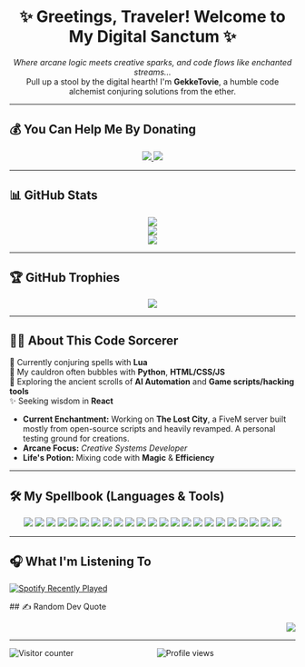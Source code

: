 <h1 align="center">✨ Greetings, Traveler! Welcome to My Digital Sanctum ✨</h1>

<p align="center">
  <i>Where arcane logic meets creative sparks, and code flows like enchanted streams...</i><br />
  Pull up a stool by the digital hearth! I'm <b>GekkeTovie</b>, a humble code alchemist conjuring solutions from the ether.
</p>

---

## 💰 You Can Help Me By Donating

<p align="center">
  <a href="https://paypal.me/GekkeTovie">
    <img src="https://img.shields.io/badge/PayPal-00457C?style=for-the-badge&logo=paypal&logoColor=white" />
  </a>
  <a href="https://ko-fi.com/GekkeTovie">
    <img src="https://img.shields.io/badge/Ko--fi-F16061?style=for-the-badge&logo=ko-fi&logoColor=white" />
  </a>
</p>

---

## 📊 GitHub Stats

<p align="center">
  <img src="https://github-readme-stats.vercel.app/api?username=GekkeTovie&theme=dark&hide_border=false&include_all_commits=true&count_private=true" /><br />
  <img src="https://nirzak-streak-stats.vercel.app/?user=GekkeTovie&theme=dark&hide_border=false" /><br />
  <img src="https://github-readme-stats.vercel.app/api/top-langs/?username=GekkeTovie&theme=dark&hide_border=false&include_all_commits=true&count_private=true&layout=compact" />
</p>

---

## 🏆 GitHub Trophies

<p align="center">
  <img src="https://github-profile-trophy.vercel.app/?username=GekkeTovie&theme=monokai&no-frame=false&no-bg=false&margin-w=4" />
</p>

---

## 🧙‍♂️ About This Code Sorcerer

🔮 Currently conjuring spells with **Lua**  
🧪 My cauldron often bubbles with **Python**, **HTML/CSS/JS**  
📜 Exploring the ancient scrolls of **AI Automation** and **Game scripts/hacking tools**  
✨ Seeking wisdom in **React**

- **Current Enchantment:** Working on **The Lost City**, a FiveM server built mostly from open-source scripts and heavily revamped. A personal testing ground for creations.  
- **Arcane Focus:** *Creative Systems Developer*  
- **Life's Potion:** Mixing code with **Magic** & **Efficiency**

---

## 🛠️ My Spellbook (Languages & Tools)

<p align="center">
  <img src="https://cdn.discordapp.com/attachments/980087444143738890/1362756941998198854/raw.png?ex=68038dcd&is=68023c4d&hm=d458e6b34288e246375eee3b2d46b69617926b682b74526be59dbe3bcff8d2b0&" />
  <img src="https://img.shields.io/badge/Windows%20Terminal-%234D4D4D.svg?style=for-the-badge&logo=windows-terminal&logoColor=white" />
  <img src="https://img.shields.io/badge/python-3670A0?style=for-the-badge&logo=python&logoColor=ffdd54" />
  <img src="https://img.shields.io/badge/javascript-%23323330.svg?style=for-the-badge&logo=javascript&logoColor=%23F7DF1E" />
  <img src="https://img.shields.io/badge/lua-%232C2D72.svg?style=for-the-badge&logo=lua&logoColor=white" />
  <img src="https://img.shields.io/badge/markdown-%23000000.svg?style=for-the-badge&logo=markdown&logoColor=white" />
  <img src="https://img.shields.io/badge/typescript-%23007ACC.svg?style=for-the-badge&logo=typescript&logoColor=white" />
  <img src="https://img.shields.io/badge/css3-%231572B6.svg?style=for-the-badge&logo=css3&logoColor=white" />
  <img src="https://img.shields.io/badge/html5-%23E34F26.svg?style=for-the-badge&logo=html5&logoColor=white" />
  <img src="https://img.shields.io/badge/react-%2320232a.svg?style=for-the-badge&logo=react&logoColor=%2361DAFB" />
  <img src="https://img.shields.io/badge/NPM-%23CB3837.svg?style=for-the-badge&logo=npm&logoColor=white" />
  <img src="https://img.shields.io/badge/node.js-6DA55F?style=for-the-badge&logo=node.js&logoColor=white" />
  <img src="https://img.shields.io/badge/chakra-%234ED1C5.svg?style=for-the-badge&logo=chakraui&logoColor=white" />
  <img src="https://img.shields.io/badge/daisyui-5A0EF8?style=for-the-badge&logo=daisyui&logoColor=white" />
  <img src="https://img.shields.io/badge/nginx-%23009639.svg?style=for-the-badge&logo=nginx&logoColor=white" />
  <img src="https://img.shields.io/badge/mysql-4479A1.svg?style=for-the-badge&logo=mysql&logoColor=white" />
  <img src="https://img.shields.io/badge/MongoDB-%234ea94b.svg?style=for-the-badge&logo=mongodb&logoColor=white" />
  <img src="https://img.shields.io/badge/sqlite-%2307405e.svg?style=for-the-badge&logo=sqlite&logoColor=white" />
  <img src="https://img.shields.io/badge/Krita-203759?style=for-the-badge&logo=krita&logoColor=EEF37B" />
  <img src="https://img.shields.io/badge/blender-%23F5792A.svg?style=for-the-badge&logo=blender&logoColor=white" />
  <img src="https://img.shields.io/badge/Canva-%2300C4CC.svg?style=for-the-badge&logo=Canva&logoColor=white" />
  <img src="https://img.shields.io/badge/PyTorch-%23EE4C2C.svg?style=for-the-badge&logo=PyTorch&logoColor=white" />
  <img src="https://img.shields.io/badge/steam-%23000000.svg?style=for-the-badge&logo=steam&logoColor=white" />
</p>

---

## 🎧 What I'm Listening To

<p align="left">
  <a href="https://open.spotify.com/user/z7mxk1p4j0b10b9hzevfrjc1y">
    <img src="https://spotify-recently-played-readme.vercel.app/api?user=z7mxk1p4j0b10b9hzevfrjc1y&count=5" alt="Spotify Recently Played" />
  </a>
</p>
## ✍️ Random Dev Quote

<p align="right">
  <img src="https://quotes-github-readme.vercel.app/api?type=horizontal&theme=gruvbox" />
</p>

---

<p align="center">
  <img src="https://visitcount.itsvg.in/api?id=GekkeTovie&icon=3&color=4" alt="Profile views" />
  <img align="left" src="https://profile-counter.glitch.me/GekkeTovie/count.svg?" alt="Visitor counter" />
</p>

<!-- Proudly created with GPRM ( https://gprm.itsvg.in ) -->

